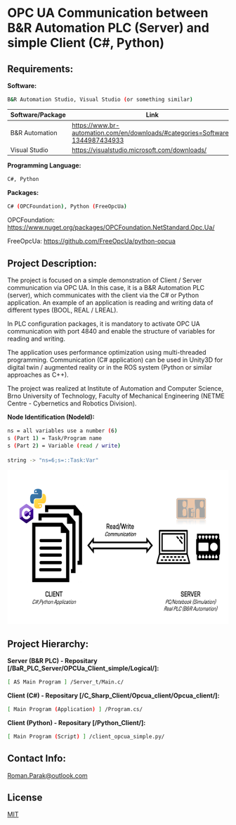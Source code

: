 # OPC UA Communication between B&R Automation PLC (Server) and simple Client (C#, Python)

## Requirements:

**Software:**
```bash
B&R Automation Studio, Visual Studio (or something similar)
```

| Software/Package      | Link                                                                                  |
| --------------------- | ------------------------------------------------------------------------------------- |
| B&R Automation        | https://www.br-automation.com/en/downloads/#categories=Software-1344987434933         |
| Visual Studio         | https://visualstudio.microsoft.com/downloads/                                         |

**Programming Language:**
```bash
C#, Python
```

**Packages:**
```bash
C# (OPCFoundation), Python (FreeOpcUa)
```
OPCFoundation: https://www.nuget.org/packages/OPCFoundation.NetStandard.Opc.Ua/

FreeOpcUa: https://github.com/FreeOpcUa/python-opcua

## Project Description:

The project is focused on a simple demonstration of Client / Server communication via OPC UA. In this case, it is a B&R Automation PLC (server), which communicates with the client via the C# or Python application. An example of an application is reading and writing data of different types (BOOL, REAL / LREAL).

In PLC configuration packages, it is mandatory to activate OPC UA communication with port 4840 and enable the structure of variables for reading and writing.

The application uses performance optimization using multi-threaded programming. Communication (C# application) can be used in Unity3D for digital twin / augmented reality or in the ROS system (Python or similar approaches as C++).

The project was realized at Institute of Automation and Computer Science, Brno University of Technology, Faculty of Mechanical Engineering (NETME Centre - Cybernetics and Robotics Division).

**Node Identification (NodeId):**

```bash
ns = all variables use a number (6)
s (Part 1) = Task/Program name
s (Part 2) = Variable (read / write)

string -> "ns=6;s=::Task:Var"
```

<p align="center">
<img src=https://github.com/rparak/OPCUA_Simple/blob/main/images/communication_scheme.png width="650" height="350">
</p>

## Project Hierarchy:

**Server (B&R PLC) - Repositary [/BaR_PLC_Server/OPCUa_Client_simple/Logical/]:**

```bash
[ AS Main Program ] /Server_t/Main.c/
```

**Client (C#) - Repositary [/C_Sharp_Client/Opcua_client/Opcua_client/]:**

```bash
[ Main Program (Application) ] /Program.cs/
```

**Client (Python) - Repositary [/Python_Client/]:**

```bash
[ Main Program (Script) ] /client_opcua_simple.py/
```

## Contact Info:
Roman.Parak@outlook.com

## License
[MIT](https://choosealicense.com/licenses/mit/)
